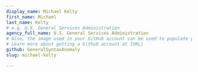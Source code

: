 ```yaml
---
display_name: Michael Kelty
first_name: Michael
last_name: Kelty
# e.g. U.S. General Services Administration
agency_full_name: U.S. General Services Administration
# Also, the image used in your GitHub account can be used to populate your digital.gov profile photo.
# Learn more about getting a Github account at [URL]
github: GeneralSyntaxAnomaly
slug: michael-kelty

---
```


